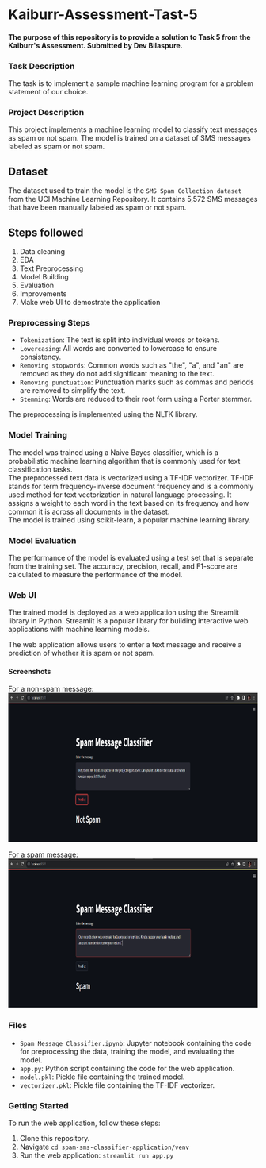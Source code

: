 # Kaiburr-Assessment-Tast-5
#### The purpose of this repository is to provide a solution to Task 5 from the Kaiburr's Assessment. Submitted by Dev Bilaspure.

### Task Description
The task is to implement a sample machine learning program for a problem statement of our choice.

### Project Description
This project implements a machine learning model to classify text messages as spam or not spam. The model is trained on a dataset of SMS messages labeled as spam or not spam.

## Dataset
The dataset used to train the model is the `SMS Spam Collection dataset` from the UCI Machine Learning Repository. It contains 5,572 SMS messages that have been manually labeled as spam or not spam.

## Steps followed
1. Data cleaning
2. EDA
3. Text Preprocessing
4. Model Building
5. Evaluation
6. Improvements
7. Make web UI to demostrate the application


### Preprocessing Steps
- `Tokenization`: The text is split into individual words or tokens.
- `Lowercasing`: All words are converted to lowercase to ensure consistency.
- `Removing stopwords`: Common words such as "the", "a", and "an" are removed as they do not add significant meaning to the text.
- `Removing punctuation`: Punctuation marks such as commas and periods are removed to simplify the text.
- `Stemming`: Words are reduced to their root form using a Porter stemmer.  

The preprocessing is implemented using the NLTK library.


### Model Training  
The model was trained using a Naive Bayes classifier, which is a probabilistic machine learning algorithm that is commonly used for text classification tasks.  
The preprocessed text data is vectorized using a TF-IDF vectorizer. TF-IDF stands for term frequency-inverse document frequency and is a commonly used method for text vectorization in natural language processing. It assigns a weight to each word in the text based on its frequency and how common it is across all documents in the dataset.  
The model is trained using scikit-learn, a popular machine learning library.

### Model Evaluation
The performance of the model is evaluated using a test set that is separate from the training set. The accuracy, precision, recall, and F1-score are calculated to measure the performance of the model.

### Web UI
The trained model is deployed as a web application using the Streamlit library in Python. Streamlit is a popular library for building interactive web applications with machine learning models.  

The web application allows users to enter a text message and receive a prediction of whether it is spam or not spam.
#### Screenshots
For a non-spam message:  
<img src="screenshots/fornonspammsg.png" height="300">  

For a spam message:  
<img src="screenshots/forspammsg.png" height="300">  


### Files 
- `Spam Message Classifier.ipynb`: Jupyter notebook containing the code for preprocessing the data, training the model, and evaluating the model.
- `app.py`: Python script containing the code for the web application.
- `model.pkl`: Pickle file containing the trained model.
- `vectorizer.pkl`: Pickle file containing the TF-IDF vectorizer.

### Getting Started
To run the web application, follow these steps:  
1. Clone this repository.
2. Navigate `cd spam-sms-classifier-application/venv`
3. Run the web application: `streamlit run app.py`

